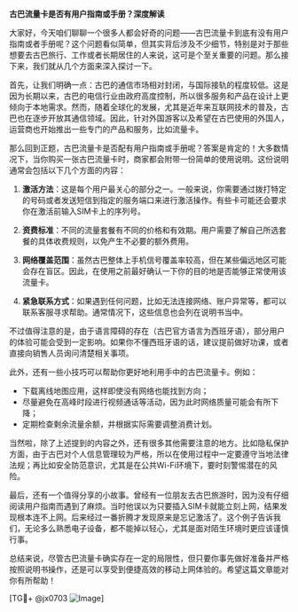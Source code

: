 **古巴流量卡是否有用户指南或手册？深度解读**

大家好，今天咱们聊聊一个很多人都会好奇的问题——古巴流量卡到底有没有用户指南或者手册呢？这个问题看似简单，但其实背后涉及不少细节，特别是对于那些想要去古巴旅行、工作或者长期居住的人来说，这可是个至关重要的问题。那么接下来，我们就从几个方面来深入探讨一下。

首先，让我们明确一点：古巴的通信市场相对封闭，与国际接轨的程度较低。这是因为长期以来，古巴的电信行业由政府高度控制，所以很多服务和产品在设计上更倾向于本地需求。然而，随着全球化的发展，尤其是近年来互联网技术的普及，古巴也在逐步开放其通信领域。因此，针对外国游客以及希望在古巴使用的外国人，运营商也开始推出一些专门的产品和服务，比如流量卡。

那么回到正题，古巴流量卡是否配有用户指南或手册呢？答案是肯定的！大多数情况下，当你购买一张古巴流量卡时，商家都会附带一份简单的使用说明。这份说明通常会包括以下几个方面的内容：

1. **激活方法**：这是每个用户最关心的部分之一。一般来说，你需要通过拨打特定的号码或者发送短信到指定的服务端口来进行激活操作。有些卡可能还会要求你在激活前输入SIM卡上的序列号。

2. **资费标准**：不同的流量套餐有不同的价格和有效期。用户需要了解自己所选套餐的具体收费规则，以免产生不必要的额外费用。

3. **网络覆盖范围**：虽然古巴整体上手机信号覆盖率较高，但在某些偏远地区可能会存在盲区。因此，在使用之前最好确认一下你的目的地是否能够正常使用该流量卡。

4. **紧急联系方式**：如果遇到任何问题，比如无法连接网络、账户异常等，都可以联系客服寻求帮助。通常情况下，这些信息也会列在说明书当中。

不过值得注意的是，由于语言障碍的存在（古巴官方语言为西班牙语），部分用户的体验可能会受到一定影响。如果你不懂西班牙语的话，建议提前做好功课，或者直接向销售人员询问清楚相关事项。

此外，还有一些小技巧可以帮助你更好地利用手中的古巴流量卡。例如：
- 下载离线地图应用，这样即使没有网络也能找到方向；
- 尽量避免在高峰时段进行视频通话等活动，因为此时网络质量可能会有所下降；
- 定期检查剩余流量余额，并根据实际需要调整消费计划。

当然啦，除了上述提到的内容之外，还有很多其他需要注意的地方。比如隐私保护方面，由于古巴对个人信息管理较为严格，所以在使用过程中一定要遵守当地法律法规；再比如安全防范意识，尤其是在公共Wi-Fi环境下，要时刻警惕潜在的风险。

最后，还有一个值得分享的小故事。曾经有一位朋友去古巴旅游时，因为没有仔细阅读用户指南而遇到了麻烦。当时他误以为只要插入SIM卡就能立刻上网，结果发现根本连不上网。后来经过一番折腾才发现原来是忘记激活了。这个例子告诉我们，无论多么熟悉电子设备，都不能掉以轻心，尤其是面对陌生环境时更应该谨慎行事。

总结来说，尽管古巴流量卡确实存在一定的局限性，但只要你事先做好准备并严格按照说明书操作，还是可以享受到便捷高效的移动上网体验的。希望这篇文章能对你有所帮助！

[TG💪+ @jx0703 ![Image](https://github.com/user-attachments/assets/dbca1d08-cadb-493c-b0ec-ad6f7a83f270)]